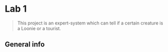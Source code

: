 # Lab 1
> This project is an expert-system which can tell if a certain creature is a Loonie or a tourist.

<!-- ## Table of contents
* [General info](#general-info)
* [Technologies](#technologies)
* [Setup](#setup)
* [Features](#features)
* [Status](#status)
* [Inspiration](#inspiration) -->


## General info

